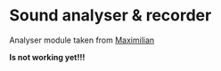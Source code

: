 # Sound analyser & recorder
Analyser module taken from [Maximilian](https://github.com/micknoise/Maximilian)

**Is not working yet!!!**